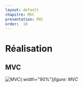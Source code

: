 ```yaml
---
layout: default
chapitre: MVC
presentation: MVC
order:  18
---
```


# Réalisation

## MVC


![MVC](/lab_crud/Gestion-projets/realisation/MVC/images/mvc.png){:width="90%"}*figure: MVC*




<!-- note -->



<!-- new slide -->